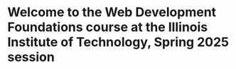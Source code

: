 <h1>Welcome to the Web Development Foundations course at the Illinois Institute of Technology, Spring 2025 session</h1>
